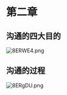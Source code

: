 # 第二章
## 沟通的四大目的
![8ERWE4.png](https://s2.ax1x.com/2020/03/11/8ERWE4.png)
## 沟通的过程
![8ERgDU.png](https://s2.ax1x.com/2020/03/11/8ERgDU.png)

